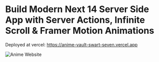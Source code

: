 # Build Modern Next 14 Server Side App with Server Actions, Infinite Scroll & Framer Motion Animations

Deployed at vercel: https://anime-vault-swart-seven.vercel.app

![Anime Website](https://i.ibb.co/MG1nbqt/YT-Thumbnails-2.png)

